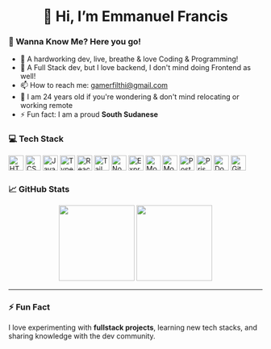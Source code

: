 <h1 align="center">👋 Hi, I’m Emmanuel Francis</h1>

### 🌱 Wanna Know Me? Here you go!
- 👀 A hardworking dev, live, breathe & love Coding & Programming!
- 🌱 A Full Stack dev, but I love backend, I don't mind doing Frontend as well!
- 📫 How to reach me: <a href="mailto:gamerfilthi@gmail.com">gamerfilthi@gmail.com</a>
- 👀 I am 24 years old if you're wondering & don't mind relocating or working remote
- ⚡ Fun fact: I am a proud **South Sudanese**

### 💻 Tech Stack
<p align="left">
  <img alt="HTML5" src="https://cdn.jsdelivr.net/gh/devicons/devicon/icons/html5/html5-original.svg" width="30" height="30" />
  <img alt="CSS3" src="https://cdn.jsdelivr.net/gh/devicons/devicon/icons/css3/css3-original.svg" width="30" height="30" />
  <img alt="JavaScript" src="https://cdn.jsdelivr.net/gh/devicons/devicon/icons/javascript/javascript-original.svg" width="30" height="30" />
  <img alt="TypeScript" src="https://cdn.jsdelivr.net/gh/devicons/devicon/icons/typescript/typescript-original.svg" width="30" height="30" />
  <img alt="React" src="https://cdn.jsdelivr.net/gh/devicons/devicon/icons/react/react-original.svg" width="30" height="30" />
  <img alt="TailwindCSS" src="https://cdn.jsdelivr.net/gh/devicons/devicon/icons/tailwindcss/tailwindcss-original.svg" width="30" height="30" />
  <img alt="Node.js" src="https://cdn.jsdelivr.net/gh/devicons/devicon/icons/nodejs/nodejs-original.svg" width="30" height="30" />
  <img alt="Express" src="https://cdn.jsdelivr.net/gh/devicons/devicon/icons/express/express-original.svg" width="30" height="30" />
  <img alt="Mongoose" src="https://cdn.jsdelivr.net/gh/devicons/devicon/icons/mongoose/mongoose-original.svg" width="30" height="30" />
  <img alt="MongoDB" src="https://cdn.jsdelivr.net/gh/devicons/devicon/icons/mongodb/mongodb-original.svg" width="30" height="30" />
  <img alt="PostgreSQL" src="https://cdn.jsdelivr.net/gh/devicons/devicon/icons/postgresql/postgresql-original.svg" width="30" height="30" />
  <img alt="Prisma" src="https://cdn.jsdelivr.net/gh/devicons/devicon/icons/prisma/prisma-original.svg" width="30" height="30" />
  <img alt="Docker" src="https://cdn.jsdelivr.net/gh/devicons/devicon/icons/docker/docker-original.svg" width="30" height="30" />
  <img alt="Git" src="https://cdn.jsdelivr.net/gh/devicons/devicon/icons/git/git-original.svg" width="30" height="30" />
</p>

### 📈 GitHub Stats
<p align="center">
  <img height="150em" src="https://github-readme-stats.vercel.app/api?username=progFilthi&show_icons=true&hide_border=true&count_private=true&include_all_commits=true&theme=tokyonight" />
  <img height="150em" src="https://github-readme-stats.vercel.app/api/top-langs/?username=progFilthi&layout=compact&hide_border=true&theme=tokyonight" />
</p>

---

### ⚡ Fun Fact
I love experimenting with **fullstack projects**, learning new tech stacks, and sharing knowledge with the dev community.
